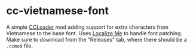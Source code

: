 # cc-vietnamese-font
A simple [CCLoader](https://github.com/CCDirectLink/CCLoader) mod adding support for extra characters from Vietnamese to the base font. Uses [Localize Me](https://github.com/L-Sherry/Localize-me) to handle font patching. Make sure to download from the "Releases" tab, where there should be a `.ccmod` file.
